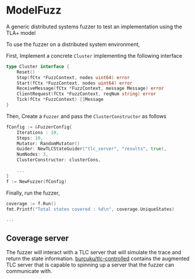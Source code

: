 # ModelFuzz

A generic distributed systems fuzzer to test an implementation using the TLA+ model

To use the fuzzer on a distributed system environment,

First, Implement a concrete `Cluster` implementing the following interface

```go
type Cluster interface {
    Reset()
    Stop(fCtx *FuzzContext, nodes uint64) error
    Start(fCtx *FuzzContext, nodes uint64) error
    ReceiveMessage(fCtx *FuzzContext, message Message) error
    ClientRequest(fCtx *FuzzContext, reqNum string) error
    Tick(fCtx *FuzzContext) []Message
}
```

Then, Create a `Fuzzer` and pass the `ClusterConstructor` as follows

```go
fConfig := &FuzzerConfig{
    Iterations : 10,
    Steps: 10,
    Mutator: RandomMutator()
    Guider: NewTLCStateGuider("tlc_server", "results", true),
    NumNodes: 3,
    ClusterConstructor: clusterCons,

    ...
}
f := NewFuzzer(fConfig)
```

Finally, run the fuzzer,

```go
coverage := f.Run()
fmt.Printf("Total states covered : %d\n", coverage.UniqueStates)

...
```

## Coverage server

The fuzzer will interact with a TLC server that will simulate the trace and return the state information. [burcuku/tlc-controlled](https://github.com/burcuku/tlc-controlled) contains the augmented TLC server that is capable to spinning up a server that the fuzzer can communicate with.